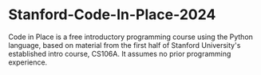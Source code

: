# Stanford-Code-In-Place-2024
Code in Place is a free introductory programming course using the Python language, based on material from the first half of Stanford University's established intro course, CS106A. It assumes no prior programming experience.
